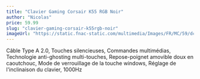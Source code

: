 ```yaml
---
title: "Clavier Gaming Corsair K55 RGB Noir"
author: "Nicolas"
price: 59.99
slug: "clavier-gaming-corsair-k55rgb-noir"
imageUrl: "https://static.fnac-static.com/multimedia/Images/FR/MC/59/dc/d1/30530649/1540-1/tsp20190621100808/Clavier-Gaming-Corsair-K55-RGB-Noir.jpg"
---
```


Câble Type A 2.0, Touches silencieuses, Commandes multimédias, Technologie anti-ghosting multi-touches, Repose-poignet amovible doux en caoutchouc, Mode de verrouillage de la touche windows, Réglage de l'inclinaison du clavier, 1000Hz
